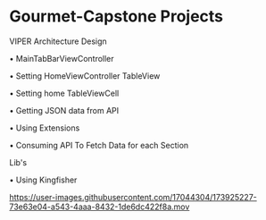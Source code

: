 # Gourmet-Capstone Projects


VIPER Architecture Design

•	MainTabBarViewController

• Setting HomeViewController TableView

• Setting home TableViewCell

• Getting JSON data from API

• Using Extensions

• Consuming API To Fetch Data for each Section


Lib's

• Using Kingfisher 


https://user-images.githubusercontent.com/17044304/173925227-73e63e04-a543-4aaa-8432-1de6dc422f8a.mov

